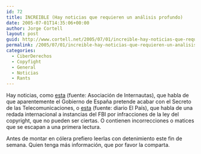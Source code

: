 ```yaml
---
id: 72
title: INCREIBLE (Hay noticias que requieren un análisis profundo)
date: 2005-07-01T14:35:06+00:00
author: Jorge Cortell
layout: post
guid: http://www.cortell.net/2005/07/01/increible-hay-noticias-que-requieren-un-analisis-profundo/
permalink: /2005/07/01/increible-hay-noticias-que-requieren-un-analisis-profundo/
categories:
  - CiberDerechos
  - Copyfight
  - General
  - Noticias
  - Rants
---
```

Hay noticias, como [esta](http://www.internautas.org/html/3018.html) (fuente: Asociación de Internautas), que habla de que aparentemente el Gobierno de España pretende acabar con el Secreto de las Telecomunicaciones, o [esta](http://www.elpais.es/solotexto/articulo.html?xref=20050630elpepunet_9&type=Tes) (fuente: diario El Paí­s), que habla de una redada internacional a instancias del FBI por infracciones de la ley del copyright, que no pueden ser ciertas. O contienen incorrecciones o matices que se escapan a una primera lectura.

Antes de montar en cólera prefiero leerlas con detenimiento este fin de semana. Quien tenga más información, que por favor la comparta.